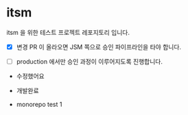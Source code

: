 # itsm

itsm 을 위한 테스트 프로젝트 레포지토리 입니다.

- [x] 변경 PR 이 올라오면 JSM 쪽으로 승인 파이프라인을 타야 합니다.

- [ ] production 에서만 승인 과정이 이루어지도록 진행합니다.


- 수정했어요

- 개발완료

- monorepo test 1

